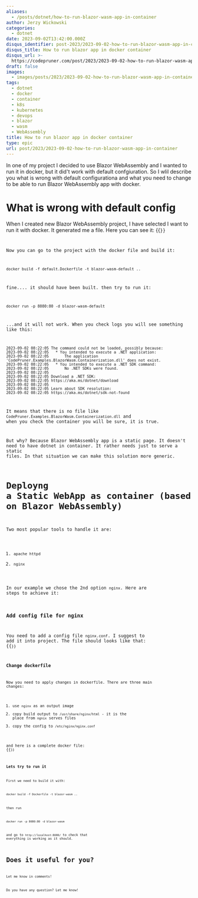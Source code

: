 ```yaml
---
aliases:
  - /posts/dotnet/how-to-run-blazor-wasm-app-in-container
author: Jerzy Wickowski
categories:
  - dotnet
date: 2023-09-02T13:42:00.000Z
disqus_identifier: post-2023/2023-09-02-how-to-run-blazor-wasm-app-in-container
disqus_title: How to run blazor app in docker container
disqus_url: >-
  https://codepruner.com/post/2023/2023-09-02-how-to-run-blazor-wasm-app-in-container
draft: false
images:
  - images/posts/2023/2023-09-02-how-to-run-blazor-wasm-app-in-container.png
tags:
  - dotnet
  - docker
  - container
  - k8s
  - kubernetes
  - devops
  - blazor
  - wasm
  - WebAssembly
title: How to run blazor app in docker container
type: epic
url: post/2023/2023-09-02-how-to-run-blazor-wasm-app-in-container
---
```


In one of my project I decided to use Blazor WebAssembly and I wanted to run it in docker, but it did't work with default confgiuration. So I wlil describe you what is wrong with default configurationa and what you need to change to be able to run Blazor WebAssembly app with docker.

# What is wrong with default config
When I created new Blazor WebAssembly project, I have selected I want to run it with docker. It generated me a file. Here you can see it:
{{<code language="docker"  file="static/examples/CodePruner.Examples/CodePruner.Examples.BlazorWasm.Containerization/default.Dockerfile" >}}

Now you can go to the project with the docker file and build it:
```
docker build -f default.Dockerfile -t blazor-wasm-default ..
```

fine.... it should have been built. then try to run it:
```
docker run -p 8080:80 -d blazor-wasm-default
```

...and it will not work. When you check logs you will see something like this:
```
2023-09-02 08:22:05 The command could not be loaded, possibly because:
2023-09-02 08:22:05   * You intended to execute a .NET application:
2023-09-02 08:22:05       The application 'CodePruner.Examples.BlazorWasm.Containerization.dll' does not exist.
2023-09-02 08:22:05   * You intended to execute a .NET SDK command:
2023-09-02 08:22:05       No .NET SDKs were found.
2023-09-02 08:22:05 
2023-09-02 08:22:05 Download a .NET SDK:
2023-09-02 08:22:05 https://aka.ms/dotnet/download
2023-09-02 08:22:05 
2023-09-02 08:22:05 Learn about SDK resolution:
2023-09-02 08:22:05 https://aka.ms/dotnet/sdk-not-found
```

It means that there is no file like `CodePruner.Examples.BlazorWasm.Containerization.dll` and when you check the container you will be sure, it is true. 

But why? Because Blazor WebAssembly app is a static page. It doesn't need to have dotnet in container. It rather needs just to serve a static files. In that situation we can make this solution more generic.

# Deployng a Static WebApp as container (based on Blazor WebAssembly)
Two most popular tools to handle it are:
1. `apache httpd`
2. `nginx`

In our example we chose the 2nd option `nginx`. Here are steps to achieve it:
### Add config file for nginx
You need to add a config file `nginx.conf`. I suggest to add it into project. The file should looks like that:
{{<code language="docker"  file="static/examples/CodePruner.Examples/CodePruner.Examples.BlazorWasm.Containerization/nginx.conf" >}}

### Change dockerfile
Now you need to apply changes in dockerfile. There are three main changes:
1. use `nginx` as an output image
2. copy build output to `/usr/share/nginx/html` - it is the place from `ngnix` serves files
3. copy the config to `/etc/nginx/nginx.conf`

and here is a complete docker file:
{{<code language="docker"  file="static/examples/CodePruner.Examples/CodePruner.Examples.BlazorWasm.Containerization/Dockerfile" >}}

### Lets try to run it
First we need to build it with:
```
docker build -f Dockerfile -t blazor-wasm ..
```

then run 
```
docker run -p 8080:80 -d blazor-wasm
```
and go to `http://localhost:8080/` to check that everything is working as it should.

# Does it useful for you?
Let me know in comments!

Do you have any question? Let me know!
